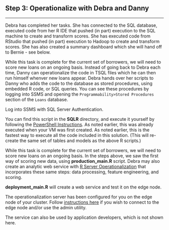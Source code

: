 

<h2> Step 3: Operationalize with Debra <span class="sql">and Danny</span></h2>
<hr />
<p/>
Debra has completed her tasks.  <span class="sql">She has connected to the SQL database, executed code from her R IDE that pushed (in part) execution to the SQL machine to create and transform scores.</span>
<span class="hdi">She has executed code from RStudio that pushed (in part) execution to Hadoop to create and transform scores.</span> 
She has also created a summary dashboard which she will hand off to Bernie - see below.
<p/>

<div class="sql">
While this task is complete for the current set of borrowers, we will need to score new loans on an ongoing basis.  Instead of going back to Debra each time, Danny can operationalize the code in TSQL files which he can then run himself whenver new loans appear.
Debra hands over her scripts to Danny who adds the code to the database as stored procedures, using embedded R code, or SQL queries.  You can see these procedures by logging into SSMS and opening the <code>Programmability>Stored Procedures</code> section of the <code>Loans</code> database.
<p/>
Log into SSMS with SQL Server Authentication.
<p/>
You can find this script in the <strong>SQLR</strong> directory, and execute it yourself by following the <a href="Powershell_Instructions.html">PowerShell Instructions</a>.  
<span class="cig">As noted earlier, this was already executed when your VM was first created.</span>
<span class="onp"> As noted earlier, this is the fastest way to execute all the code included in this solution.  (This will re-create the same set of tables and models as the above R scripts.)
</span>
</div>

<div class="hdi">
<p/>
While this task is complete for the current set of borrowers, we will need to score new loans on an ongoing basis. 
In the steps above, we saw the first way of scoring new data, using <strong>production_main.R</strong> script. 
Debra may also create an analytic web service  with <a href="https://msdn.microsoft.com/en-us/microsoft-r/operationalize/about">R Server Operationalization</a> that incorporates these same steps: data processing, feature engineering, and scoring.
<p/>
 <strong>deployment_main.R</strong> will create a web service and test it on the edge node.  
<p/>
<div class="alert alert-info" role="alert">
The operationalization server has been configured for you on the edge node of your cluster.
Follow <a href="deployr.html">instructions here</a> if you wish to connect to the edge node and/or use the admin utility.
</div>
<p/>
The service can also be used by application developers, which is not shown here.
<p/>
</div>
